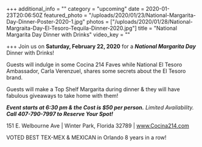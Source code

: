 +++
additional_info = ""
category = "upcoming"
date = 2020-01-23T20:06:50Z
featured_photo = "/uploads/2020/01/23/National-Margarita-Day-Dinner-Poster-2020-1.jpg"
photos = ["/uploads/2020/01/28/National-Margraita-Day-El-Tesoro-Tequila-Dinner-2020.jpg"]
title = "National Margarita Day Dinner with Drinks"
video_key = ""

+++
Join us on **Saturday, February 22, 2020** for a **_National Margarita Day_** Dinner with Drinks!

Guests will indulge in some Cocina 214 Faves while National El Tesoro Ambassador, Carla Verenzuel, shares some secrets about the El Tesoro brand.

Guests will make a Top Shelf Margarita during dinner & they will have fabulous giveaways to take home with them!

**_Event starts at 6:30 pm & the Cost is $50 per person._** _Limited Availability._ **_Call 407-790-7997 to Reserve Your Spot!_**

151 E. Welbourne Ave | Winter Park, Florida 32789 | www.Cocina214.com

VOTED BEST TEX-MEX & MEXICAN in Orlando 8 years in a row!